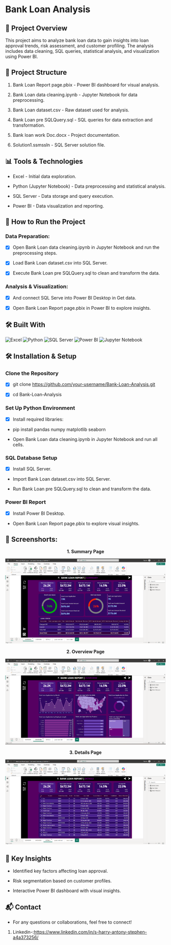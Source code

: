 # Bank Loan Analysis

## 📌 Project Overview
 
This project aims to analyze bank loan data to gain insights into loan approval trends, risk assessment, and customer profiling. The analysis includes data cleaning, SQL queries, statistical analysis, and visualization using Power BI.

## 📂 Project Structure

1. Bank Loan Report page.pbix - Power BI dashboard for visual analysis.

2. Bank Loan data cleaning.ipynb - Jupyter Notebook for data preprocessing.

3. Bank Loan dataset.csv - Raw dataset used for analysis.

4. Bank Loan pre SQLQuery.sql - SQL queries for data extraction and transformation.

5. Bank loan work Doc.docx - Project documentation.

6. Solution1.ssmssln - SQL Server solution file.

## 📊 Tools & Technologies

- Excel - Initial data exploration.

- Python (Jupyter Notebook) - Data preprocessing and statistical analysis.

- SQL Server - Data storage and query execution.

- Power BI - Data visualization and reporting.

## 🚀 How to Run the Project

### Data Preparation:

- [x] Open Bank Loan data cleaning.ipynb in Jupyter Notebook and run the preprocessing steps.

- [x] Load Bank Loan dataset.csv into SQL Server.

- [x] Execute Bank Loan pre SQLQuery.sql to clean and transform the data.

### Analysis & Visualization:

- [x] And connect SQL Serve into Power BI Desktop in Get data.

- [x] Open Bank Loan Report page.pbix in Power BI to explore insights.

## 🛠 Built With 

![Excel](https://img.shields.io/badge/Microsoft_Excel-217346?style=for-the-badge&logo=microsoft-excel&logoColor=white)  ![Python](https://img.shields.io/badge/Python-3776AB?style=for-the-badge&logo=python&logoColor=white)  ![SQL Server](https://img.shields.io/badge/SQL_Server-CC2927?style=for-the-badge&logo=microsoft-sql-server&logoColor=white)  ![Power BI](https://img.shields.io/badge/Power_BI-F2C811?style=for-the-badge&logo=power-bi&logoColor=black)  ![Jupyter Notebook](https://img.shields.io/badge/Jupyter-F37626?style=for-the-badge&logo=jupyter&logoColor=white)  

## 🛠 Installation & Setup

### Clone the Repository

- [x] git clone https://github.com/your-username/Bank-Loan-Analysis.git

- [x] cd Bank-Loan-Analysis

### Set Up Python Environment

- [x] Install required libraries:

- pip install pandas numpy matplotlib seaborn

- Open Bank Loan data cleaning.ipynb in Jupyter Notebook and run all cells.

### SQL Database Setup

- [x] Install SQL Server.

- Import Bank Loan dataset.csv into SQL Server.

- Run Bank Loan pre SQLQuery.sql to clean and transform the data.

### Power BI Report

- [x] Install Power BI Desktop.

- Open Bank Loan Report page.pbix to explore visual insights.

## 📸 Screenshorts:

<p align="center">
 <strong> 1. Summary Page </strong>
</p>

![Project Screenshot](image/summary.png)

<p align="center">
  <strong> 2. Overview Page </strong>
</p>

![Project Screenshot](image/overview.png)

<p align="center">
  <strong> 3. Details Page </strong>
</p>

![Project Screenshot](image/details.png)

## 📢 Key Insights

- Identified key factors affecting loan approval.

- Risk segmentation based on customer profiles.

- Interactive Power BI dashboard with visual insights.

## 📬 Contact

- For any questions or collaborations, feel free to connect!

1. Linkedin-:https://www.linkedin.com/in/s-harry-antony-stephen-a4a373256/
